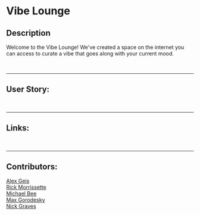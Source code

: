 # Vibe Lounge


## Description
 
 Welcome to the Vibe Lounge! We've created a space on the internet you can access to curate a vibe that goes along with your current mood. 
 
 <br>

 ---
 ## User Story:

 <br>

 ---
 ## Links:

 <br>

 ---

 ## Contributors:

[Alex Geis](https://github.com/alexgeis) <br>
[Rick Morrissette](https://github.com/confusedicarus) <br>
[Michael Bee](https://github.com/Michael-Bee) <br>
[Max Gorodesky](https://github.com/jmg5369) <br>
[Nick Graves](https://github.com/Thekid303) <br>